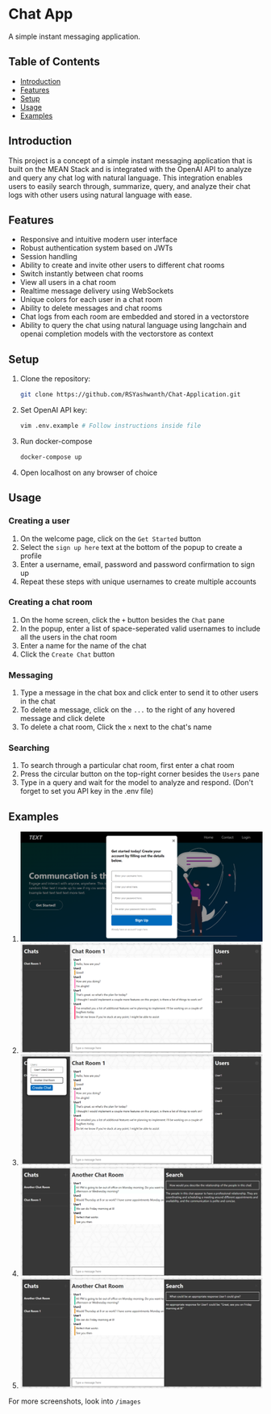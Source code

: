# Chat App

A simple instant messaging application.

## Table of Contents

- [Introduction](#introduction)
- [Features](#features)
- [Setup](#setup)
- [Usage](#usage)
- [Examples](#examples)

## Introduction

This project is a concept of a simple instant messaging application that is built on the MEAN Stack and is integrated with the OpenAI API to analyze and query any chat log with natural language. This integration enables users to easily search through, summarize, query, and analyze their chat logs with other users using natural language with ease.

## Features

- Responsive and intuitive modern user interface
- Robust authentication system based on JWTs
- Session handling
- Ability to create and invite other users to different chat rooms
- Switch instantly between chat rooms
- View all users in a chat room
- Realtime message delivery using WebSockets
- Unique colors for each user in a chat room
- Ability to delete messages and chat rooms
- Chat logs from each room are embedded and stored in a vectorstore
- Ability to query the chat using natural language using langchain and openai completion models with the vectorstore as context

## Setup

1. Clone the repository:
   ```sh
   git clone https://github.com/RSYashwanth/Chat-Application.git
   ```
2. Set OpenAI API key:
   ```sh
   vim .env.example # Follow instructions inside file
   ```
2. Run docker-compose
   ```sh
   docker-compose up
   ```
3. Open localhost on any browser of choice

## Usage

### Creating a user

1. On the welcome page, click on the `Get Started` button
2. Select the `sign up here` text at the bottom of the popup to create a profile
3. Enter a username, email, password and password confirmation to sign up
4. Repeat these steps with unique usernames to create multiple accounts

### Creating a chat room

1. On the home screen, click the `+` button besides the `Chat` pane
2. In the popup, enter a list of space-seperated valid usernames to include all the users in the chat room
3. Enter a name for the name of the chat
4. Click the `Create Chat` button

### Messaging

1. Type a message in the chat box and click enter to send it to other users in the chat
2. To delete a message, click on the `...` to the right of any hovered message and click delete
3. To delete a chat room, Click the `x` next to the chat's name

### Searching

1. To search through a particular chat room, first enter a chat room
2. Press the circular button on the top-right corner besides the `Users` pane
3. Type in a query and wait for the model to analyze and respond. (Don't forget to set you API key in the .env file)

## Examples
1. ![Chat App sign-up screenshot](images/11.png)
2. ![Chat App chat room with multiple users screenshot](images/2.png)
3. ![Chat App create chat screenshot](images/1.png)
4. ![Chat App query chat screenshot 1](images/7.png)
5. ![Chat App query chat screenshot 2](images/8.png)

For more screenshots, look into `/images`
   
